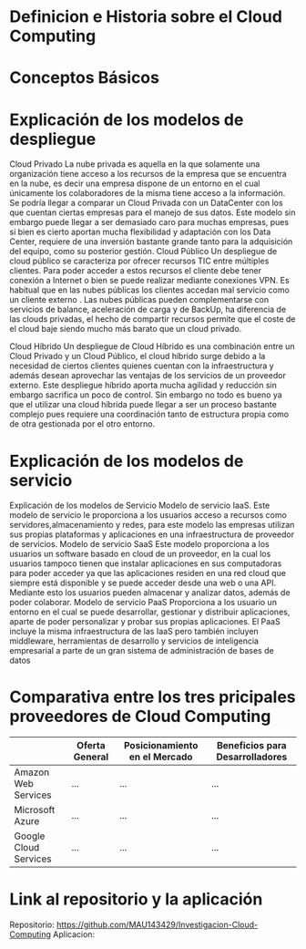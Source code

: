 # Definicion e Historia sobre el Cloud Computing
  
# Conceptos Básicos
 
# Explicación de los modelos de despliegue
Cloud Privado
La nube privada es aquella en la que solamente una organización tiene acceso a los recursos de la empresa que se encuentra en la nube, es decir una empresa dispone de un entorno en el cual únicamente los colaboradores de la misma tiene acceso a la información. Se podría llegar a comparar un Cloud Privada con un DataCenter con los que cuentan ciertas empresas para el manejo de sus datos.
Este modelo sin embargo puede llegar a ser demasiado caro para muchas empresas, pues si bien es cierto aportan mucha flexibilidad y adaptación con los Data Center, requiere de una inversión bastante grande tanto para la adquisición del equipo, como su posterior gestión.
Cloud Público
Un despliegue de cloud público se caracteriza por ofrecer recursos TIC entre múltiples clientes. Para poder acceder a estos recursos el cliente debe tener conexión a Internet o bien se puede realizar mediante conexiones VPN. Es habitual que en las nubes públicas los clientes accedan  mal servicio como un cliente externo .
Las nubes públicas pueden complementarse con servicios de balance, aceleración de carga y de BackUp, ha diferencia de las clouds privadas, el hecho de compartir recursos permite que el coste de el cloud baje siendo mucho más barato que un cloud privado.

Cloud Híbrido
Un despliegue de Cloud Híbrido es una combinación entre un Cloud Privado y un Cloud Público, el cloud híbrido surge  debido a la necesidad de ciertos clientes quienes cuentan con la infraestructura y además desean aprovechar las ventajas de los servicios de un proveedor externo.
Este despliegue híbrido aporta mucha agilidad y reducción sin embargo sacrifica un poco de control. Sin embargo no todo es bueno ya que el utilizar una cloud híbrida puede llegar a ser un proceso bastante complejo pues requiere una coordinación tanto de estructura propia como de otra gestionada por el otro entorno.

# Explicación de los modelos de servicio

Explicación de los modelos de Servicio 
Modelo de servicio IaaS.
Este modelo de servicio le proporciona a los usuarios acceso a recursos como servidores,almacenamiento y redes, para este modelo las empresas utilizan sus propias plataformas y aplicaciones en una infraestructura de proveedor de servicios.
Modelo de servicio SaaS
Este modelo proporciona a los usuarios un software basado en cloud de un proveedor, en la cual los usuarios tampoco tienen que instalar aplicaciones en sus computadoras para poder acceder ya que las aplicaciones residen en una red cloud que siempre está disponible y se puede acceder desde una web o una API. Mediante esto los usuarios pueden almacenar y analizar datos, además de poder colaborar.
Modelo de servicio PaaS
Proporciona a los usuario un entorno en el cual se puede desarrollar, gestionar y distribuir aplicaciones, aparte de poder personalizar y probar sus propias aplicaciones. El PaaS incluye la misma infraestructura de  las IaaS pero también incluyen middleware, herramientas de desarrollo y servicios de inteligencia empresarial a parte de un gran sistema de administración de bases de datos
# Comparativa entre los tres pricipales proveedores de Cloud Computing
|  | Oferta General | Posicionamiento en el Mercado | Beneficios para Desarrolladores |
|---|---|---|---|
|Amazon Web Services| ... | ...| ...|
|Microsoft Azure|...|...|...|
|Google Cloud Services|...|...|...|


# Link al repositorio y la aplicación 

Repositorio: https://github.com/MAU143429/Investigacion-Cloud-Computing
Aplicacion:


